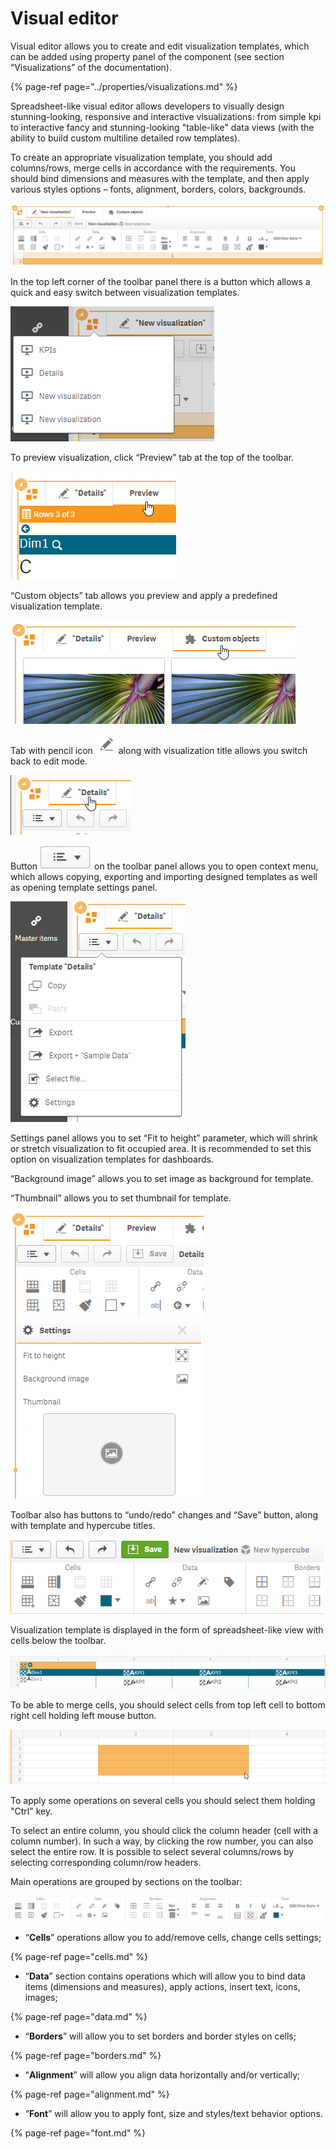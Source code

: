 # Visual editor

Visual editor allows you to create and edit visualization templates, which can be added using property panel of the component \(see section “Visualizations” of the documentation\).

{% page-ref page="../properties/visualizations.md" %}

Spreadsheet-like visual editor allows developers to visually design stunning-looking, responsive and interactive visualizations: from simple kpi to interactive fancy and stunning-looking "table-like" data views \(with the ability to build custom multiline detailed row templates\).

To create an appropriate visualization template, you should add columns/rows, merge cells in accordance with the requirements. You should bind dimensions and measures with the template, and then apply various styles options – fonts, alignment, borders, colors, backgrounds.

![](../.gitbook/assets/visualeditor1.png)

In the top left corner of the toolbar panel there is a button which allows a quick and easy switch between visualization templates.

![](../.gitbook/assets/image%20%2899%29.png)

To preview visualization, click “Preview” tab at the top of the toolbar.

![](../.gitbook/assets/image%20%2820%29.png)

“Custom objects” tab allows you preview and apply a predefined visualization template.

![](../.gitbook/assets/image%20%2873%29.png)

Tab with pencil icon ![](../.gitbook/assets/image%20%28117%29.png)along with visualization title allows you switch back to edit mode.

![](../.gitbook/assets/image%20%287%29.png)

Button ![](../.gitbook/assets/image%20%2889%29.png) on the toolbar panel allows you to open context menu, which allows copying, exporting and importing designed templates as well as opening template settings panel.

![](../.gitbook/assets/image%20%28103%29.png)


Settings panel allows you to set “Fit to height” parameter, which will shrink or stretch visualization to fit occupied area. It is recommended to set this option on visualization templates for dashboards.

“Background image” allows you to set image as background for template. 

“Thumbnail” allows you to set thumbnail for template.

![](../.gitbook/assets/image%20%2830%29.png)

Toolbar also has buttons to “undo/redo” changes and “Save” button, along with template and hypercube titles.

![](../.gitbook/assets/image%20%2841%29.png)

Visualization template is displayed in the form of spreadsheet-like view with cells below the toolbar.

![](../.gitbook/assets/image%20%2838%29.png)

To be able to merge cells, you should select cells from top left cell to bottom right cell holding left mouse button.

![](../.gitbook/assets/image%20%28134%29.png)


To apply some operations on several cells you should select them holding "Ctrl" key.

To select an entire column, you should click the column header \(cell with a column number\). In such a way, by clicking the row number, you can also select the entire row. It is possible to select several columns/rows by selecting corresponding column/row headers.

Main operations are grouped by sections on the toolbar:

![](../.gitbook/assets/visualeditortoolbar.png)

*  “**Cells**” operations allow you to add/remove cells, change cells settings;

{% page-ref page="cells.md" %}

*  “**Data**” section contains operations which will allow you to bind data items \(dimensions and measures\), apply actions, insert text, icons, images;

{% page-ref page="data.md" %}

*  “**Borders**” will allow you to set borders and border styles on cells;

{% page-ref page="borders.md" %}

*  “**Alignment**” will allow you align data horizontally and/or vertically;

{% page-ref page="alignment.md" %}

*  “**Font**” will allow you to apply font, size and styles/text behavior options.

{% page-ref page="font.md" %}

